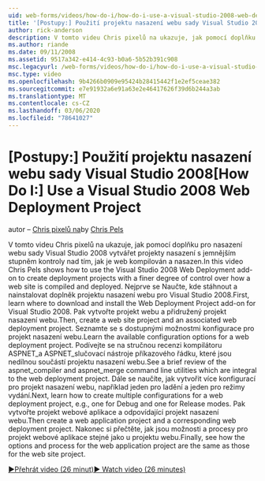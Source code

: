 ```yaml
---
uid: web-forms/videos/how-do-i/how-do-i-use-a-visual-studio-2008-web-deployment-project
title: '[Postupy:] Použití projektu nasazení webu sady Visual Studio 2008 | Microsoft Docs'
author: rick-anderson
description: V tomto videu Chris pixelů na ukazuje, jak pomocí doplňku pro nasazení webu sady Visual Studio 2008 vytvářet projekty nasazení s jemnějším stupněm kontroly nad tím, jak...
ms.author: riande
ms.date: 09/11/2008
ms.assetid: 9517a342-e414-4c93-b0a6-5b52b391c908
msc.legacyurl: /web-forms/videos/how-do-i/how-do-i-use-a-visual-studio-2008-web-deployment-project
msc.type: video
ms.openlocfilehash: 9b4266b0909e95424b28415442f1e2ef5ceae382
ms.sourcegitcommit: e7e91932a6e91a63e2e46417626f39d6b244a3ab
ms.translationtype: MT
ms.contentlocale: cs-CZ
ms.lasthandoff: 03/06/2020
ms.locfileid: "78641027"
---
```

# <a name="how-do-i-use-a-visual-studio-2008-web-deployment-project"></a><span data-ttu-id="7867b-103">[Postupy:] Použití projektu nasazení webu sady Visual Studio 2008</span><span class="sxs-lookup"><span data-stu-id="7867b-103">[How Do I:] Use a Visual Studio 2008 Web Deployment Project</span></span>

<span data-ttu-id="7867b-104">autor – [Chris pixelů na](https://twitter.com/chrispels)</span><span class="sxs-lookup"><span data-stu-id="7867b-104">by [Chris Pels](https://twitter.com/chrispels)</span></span>

<span data-ttu-id="7867b-105">V tomto videu Chris pixelů na ukazuje, jak pomocí doplňku pro nasazení webu sady Visual Studio 2008 vytvářet projekty nasazení s jemnějším stupněm kontroly nad tím, jak je web kompilován a nasazen.</span><span class="sxs-lookup"><span data-stu-id="7867b-105">In this video Chris Pels shows how to use the Visual Studio 2008 Web Deployment add-on to create deployment projects with a finer degree of control over how a web site is compiled and deployed.</span></span> <span data-ttu-id="7867b-106">Nejprve se Naučte, kde stáhnout a nainstalovat doplněk projektu nasazení webu pro Visual Studio 2008.</span><span class="sxs-lookup"><span data-stu-id="7867b-106">First, learn where to download and install the Web Deployment Project add-on for Visual Studio 2008.</span></span> <span data-ttu-id="7867b-107">Pak vytvořte projekt webu a přidružený projekt nasazení webu.</span><span class="sxs-lookup"><span data-stu-id="7867b-107">Then, create a web site project and an associated web deployment project.</span></span> <span data-ttu-id="7867b-108">Seznamte se s dostupnými možnostmi konfigurace pro projekt nasazení webu.</span><span class="sxs-lookup"><span data-stu-id="7867b-108">Learn the available configuration options for a web deployment project.</span></span> <span data-ttu-id="7867b-109">Podívejte se na stručnou recenzi kompilátoru ASPNET\_a ASPNET\_slučovací nástroje příkazového řádku, které jsou nedílnou součástí projektu nasazení webu.</span><span class="sxs-lookup"><span data-stu-id="7867b-109">See a brief review of the aspnet\_compiler and aspnet\_merge command line utilities which are integral to the web deployment project.</span></span> <span data-ttu-id="7867b-110">Dále se naučíte, jak vytvořit více konfigurací pro projekt nasazení webu, například jeden pro ladění a jeden pro režimy vydání.</span><span class="sxs-lookup"><span data-stu-id="7867b-110">Next, learn how to create multiple configurations for a web deployment project, e.g., one for Debug and one for Release modes.</span></span> <span data-ttu-id="7867b-111">Pak vytvořte projekt webové aplikace a odpovídající projekt nasazení webu.</span><span class="sxs-lookup"><span data-stu-id="7867b-111">Then create a web application project and a corresponding web deployment project.</span></span> <span data-ttu-id="7867b-112">Nakonec si přečtěte, jak jsou možnosti a procesy pro projekt webové aplikace stejné jako u projektu webu.</span><span class="sxs-lookup"><span data-stu-id="7867b-112">Finally, see how the options and process for the web application project are the same as those for the web site project.</span></span>

[<span data-ttu-id="7867b-113">&#9654;Přehrát video (26 minut)</span><span class="sxs-lookup"><span data-stu-id="7867b-113">&#9654; Watch video (26 minutes)</span></span>](https://channel9.msdn.com/Blogs/ASP-NET-Site-Videos/how-do-i-use-a-visual-studio-2008-web-deployment-project)
